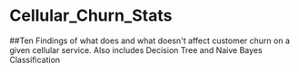 # Cellular_Churn_Stats

##Ten Findings of what does and what doesn't affect customer churn on a given cellular service. Also includes Decision Tree and Naive Bayes Classification

